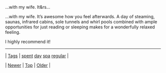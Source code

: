 <!--
title: &hellip;with my wife. It&rsquo;s awesome how you feel afterwards. A day of steaming, saunas, infrared cabins, sole tunnels and whirl pools combined with ample opportunities for just reading or sleeping makes for a wonderfully relaxed feeling. I highly recommend it!
date: 2020-06-28T15:27:00.262Z
tags: spent, day, spa, regular
-->


&hellip;with my wife. It&rs...

<p>&hellip;with my wife. It&rsquo;s awesome how you feel afterwards. A day of steaming, saunas, infrared cabins, sole tunnels and whirl pools combined with ample opportunities for just reading or sleeping makes for a wonderfully relaxed feeling.</p>

<p>I highly recommend it!</p>

<!--BOTTOM-POST-NAVIGATION-->
---

| [Tags](tags.md) | [spent](tag-spent.md) [day](tag-day.md) [spa](tag-spa.md) [regular](tag-regular.md) |

| [Newer](75144422857.md) | [Top](index.md) | [Older](75358394293.md) |